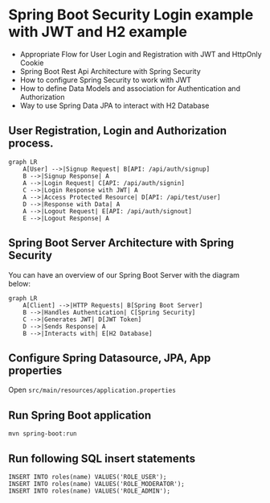 # Spring Boot Security Login example with JWT and H2 example

- Appropriate Flow for User Login and Registration with JWT and HttpOnly Cookie
- Spring Boot Rest Api Architecture with Spring Security
- How to configure Spring Security to work with JWT
- How to define Data Models and association for Authentication and Authorization
- Way to use Spring Data JPA to interact with H2 Database

## User Registration, Login and Authorization process.

```mermaid
graph LR
    A[User] -->|Signup Request| B[API: /api/auth/signup]
    B -->|Signup Response| A
    A -->|Login Request| C[API: /api/auth/signin]
    C -->|Login Response with JWT| A
    A -->|Access Protected Resource| D[API: /api/test/user]
    D -->|Response with Data| A
    A -->|Logout Request| E[API: /api/auth/signout]
    E -->|Logout Response| A
```

## Spring Boot Server Architecture with Spring Security
You can have an overview of our Spring Boot Server with the diagram below:

```mermaid
graph LR
    A[Client] -->|HTTP Requests| B[Spring Boot Server]
    B -->|Handles Authentication| C[Spring Security]
    C -->|Generates JWT| D[JWT Token]
    D -->|Sends Response| A
    B -->|Interacts with| E[H2 Database]
```



## Configure Spring Datasource, JPA, App properties
Open `src/main/resources/application.properties`


## Run Spring Boot application
```
mvn spring-boot:run
```

## Run following SQL insert statements
```
INSERT INTO roles(name) VALUES('ROLE_USER');
INSERT INTO roles(name) VALUES('ROLE_MODERATOR');
INSERT INTO roles(name) VALUES('ROLE_ADMIN');
```
